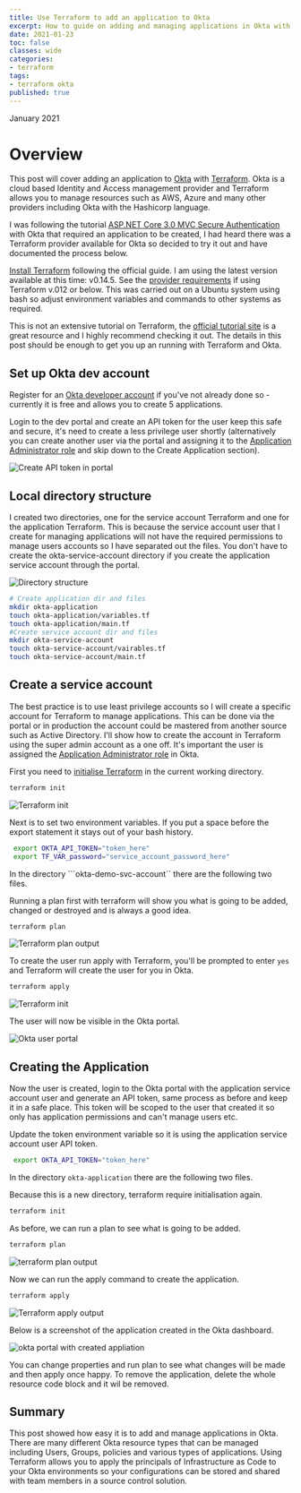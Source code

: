 ```yaml
---
title: Use Terraform to add an application to Okta
excerpt: How to guide on adding and managing applications in Okta with Terraform.
date: 2021-01-23
toc: false
classes: wide
categories:
- terraform
tags:
- terraform okta
published: true
---
```

January 2021

# Overview

This post will cover adding an application to [Okta] with [Terraform].
Okta is a cloud based Identity and Access management provider and Terraform allows you to manage resources such as AWS, Azure and many other providers including Okta with the Hashicorp language.

I was following the tutorial [ASP.NET Core 3.0 MVC Secure Authentication] with Okta that required an application to be created, I had heard there was a Terraform provider available for Okta so decided to try it out and have documented the process below.

[Install Terraform] following the official guide. I am using the latest version available at this time: v0.14.5. See the [provider requirements] if using Terraform v.012 or below.
This was carried out on a Ubuntu system using bash so adjust environment variables and commands to other systems as required.

This is not an extensive tutorial on Terraform, the [official tutorial site] is a great resource and I highly recommend checking it out. The details in this post should be enough to get you up an running with Terraform and Okta.

## Set up Okta dev account

Register for an [Okta developer account] if you've not already done so - currently it is free and allows you to create 5 applications.

Login to the dev portal and create an API token for the user keep this safe and secure, it's need to create a less privilege user shortly (alternatively you can create another user via the portal and assigning it to the [Application Administrator role] and skip down to the Create Application section).

![Create API token in portal](/images/terraform-okta/api-token.png)

## Local directory structure

I created two directories, one for the service account Terraform and one for the application Terraform. This is because the service account user that I create for managing applications will not have the required permissions to manage users accounts so I have separated out the files. You don't have to create the okta-service-account directory if you create the application service account through the portal.

![Directory structure](/images/terraform-okta/tree.png)

```bash
# Create application dir and files
mkdir okta-application
touch okta-application/variables.tf
touch okta-application/main.tf
#Create service account dir and files
mkdir okta-service-account
touch okta-service-account/vairables.tf
touch okta-service-account/main.tf
```

## Create a service account

The best practice is to use least privilege accounts so I will create a specific account for Terraform to manage applications. This can be done via the portal or in production the account could be mastered from another source such as Active Directory. I'll show how to create the account in Terraform using the super admin account as a one off. It's important the user is assigned the [Application Administrator role] in Okta.

First you need to [initialise Terraform] in the current working directory.

```bash
terraform init
```

![Terraform init](/images/terraform-okta/terraform-init.png)

Next is to set two environment variables. If you put a space before the export statement it stays out of your bash history.

```bash
 export OKTA_API_TOKEN="token_here"
 export TF_VAR_password="service_account_password_here"
```

In the directory ```okta-demo-svc-account`` there are the following two files.

<script src="https://gist.github.com/MatthewJDavis/41a04b3a6d29b3eab129df821128a9dd.js"></script>

<script src="https://gist.github.com/MatthewJDavis/03a179d056c33081db5c36a4ad1dbb72.js"></script>

Running a plan first with terraform will show you what is going to be added, changed or destroyed and is always a good idea.

```bash
terraform plan
```

![Terraform plan output](/images/terraform-okta/terraform-plan.png)

To create the user run apply with Terraform, you'll be prompted to enter ```yes``` and Terraform will create the user for you in Okta.

```bash
terraform apply
```

![Terraform init](/images/terraform-okta/terraform-apply.png)

The user will now be visible in the Okta portal.

![Okta user portal](/images/terraform-okta/users.png)

## Creating the Application

Now the user is created, login to the Okta portal with the application service account user and generate an API token, same process as before and keep it in a safe place. This token will be scoped to the user that created it so only has application permissions and can't manage users etc.

Update the token environment variable so it is using the application service account user API token.

```bash
 export OKTA_API_TOKEN="token_here"
```

In the directory ```okta-application``` there are the following two files.

<script src="https://gist.github.com/MatthewJDavis/9741a1ca57c53a682f1378976e2c4f7b.js"></script>

<script src="https://gist.github.com/MatthewJDavis/54f794ff60ed97c77f6ab3bd65067f3e.js"></script>

Because this is a new directory, terraform require initialisation again.

```bash
terraform init
```

As before, we can run a plan to see what is going to be added.

```bash
terraform plan
```

![terraform plan output](/images/terraform-okta/terraform-plan-app.png)

Now we can run the apply command to create the application.

```bash
terraform apply
```

![Terraform apply output](/images/terraform-okta/terraform-apply-app.png)

Below is a screenshot of the application created in the Okta dashboard.

![okta portal with created appliation](/images/terraform-okta/apps-portal.png)

You can change properties and run plan to see what changes will be made and then apply once happy. To remove the application, delete the whole resource code block and it wil be removed.

## Summary

This post showed how easy it is to add and manage applications in Okta. There are many different Okta resource types that can be managed including Users, Groups, policies and various types of applications. Using Terraform allows you to apply the principals of Infrastructure as Code to your Okta environments so your configurations can be stored and shared with team members in a source control solution.

[Okta]: https://www.okta.com/
[Terraform]: https://www.terraform.io/
[ASP.NET Core 3.0 MVC Secure Authentication]: https://developer.okta.com/blog/2019/11/15/aspnet-core-3-mvc-secure-authentication
[provider requirements]: https://registry.terraform.io/providers/oktadeveloper/okta/latest/docs#example-usage
[Install Terraform]: https://learn.hashicorp.com/tutorials/terraform/install-cli
[Okta developer account]: https://developer.okta.com/signup/
[Application Administrator role]: https://help.okta.com/en/prod/Content/Topics/Security/administrators-app-admin.htm
[Okta user resource]: https://registry.terraform.io/providers/oktadeveloper/okta/latest/docs/resources/user
[official tutorial site]: https://learn.hashicorp.com/terraform?utm_source=terraform_io
[initialise terraform]: https://www.terraform.io/docs/cli/commands/init.html